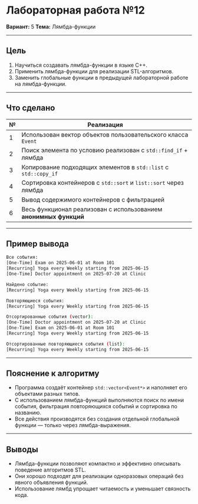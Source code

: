 # Лабораторная работа №12

**Вариант:** 5
**Тема:** Лямбда-функции

---

## Цель

1. Научиться создавать лямбда-функции в языке C++.
2. Применить лямбда-функции для реализации STL-алгоритмов.
3. Заменить глобальные функции в предыдущей лабораторной работе на лямбда-функции.

---

## Что сделано

| № | Реализация                                                        |
| - | ----------------------------------------------------------------- |
| 1 | Использован вектор объектов пользовательского класса `Event`      |
| 2 | Поиск элемента по условию реализован с `std::find_if` + лямбда    |
| 3 | Копирование подходящих элементов в `std::list` с `std::copy_if`   |
| 4 | Сортировка контейнеров с `std::sort` и `list::sort` через лямбда  |
| 5 | Вывод содержимого контейнеров с фильтрацией                       |
| 6 | Весь функционал реализован с использованием **анонимных функций** |

---

## Пример вывода

```bash
Все события:
[One-Time] Exam on 2025-06-01 at Room 101
[Recurring] Yoga every Weekly starting from 2025-06-15
[One-Time] Doctor appointment on 2025-07-20 at Clinic

Найдено событие:
[Recurring] Yoga every Weekly starting from 2025-06-15

Повторяющиеся события:
[Recurring] Yoga every Weekly starting from 2025-06-15

Отсортированные события (vector):
[One-Time] Doctor appointment on 2025-07-20 at Clinic
[One-Time] Exam on 2025-06-01 at Room 101
[Recurring] Yoga every Weekly starting from 2025-06-15

Отсортированные повторяющиеся события (list):
[Recurring] Yoga every Weekly starting from 2025-06-15
```

---

## Пояснение к алгоритму

* Программа создаёт контейнер `std::vector<Event*>` и наполняет его объектами разных типов.
* С использованием лямбда-функций выполняются поиск по имени события, фильтрация повторяющихся событий и сортировка по названию.
* Все действия производятся без создания отдельной глобальной функции — только через лямбда-выражения.

---

## Выводы

* Лямбда-функции позволяют компактно и эффективно описывать поведение алгоритмов STL.
* Они хорошо подходят для реализации одноразовых операций без явного объявления функций.
* Использование лямбд упрощает читаемость и уменьшает связность кода.
